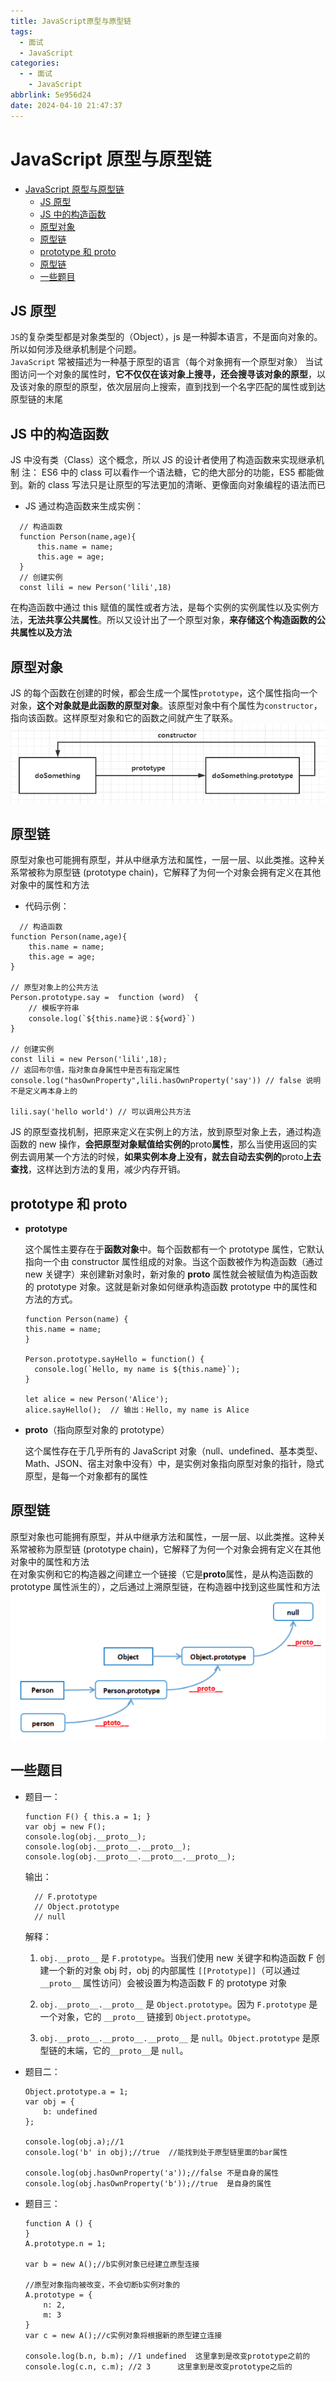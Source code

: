 ```yaml
---
title: JavaScript原型与原型链
tags:
  - 面试
  - JavaScript
categories:
  - - 面试
    - JavaScript
abbrlink: 5e956d24
date: 2024-04-10 21:47:37
---
```


<!-- @format -->

# JavaScript 原型与原型链

- [JavaScript 原型与原型链](#javascript-原型与原型链)
  - [JS 原型](#js-原型)
  - [JS 中的构造函数](#js-中的构造函数)
  - [原型对象](#原型对象)
  - [原型链](#原型链)
  - [prototype 和 proto](#prototype-和-proto)
  - [原型链](#原型链-1)
  - [一些题目](#一些题目)

<!--more-->

## JS 原型

`JS`的复杂类型都是对象类型的（Object），js 是一种脚本语言，不是面向对象的。所以如何涉及继承机制是个问题。  
 `JavaScript` 常被描述为一种基于原型的语言（每个对象拥有一个原型对象）
当试图访问一个对象的属性时，**它不仅仅在该对象上搜寻，还会搜寻该对象的原型**，以及该对象的原型的原型，依次层层向上搜索，直到找到一个名字匹配的属性或到达原型链的末尾

## JS 中的构造函数

JS 中没有类（Class）这个概念，所以 JS 的设计者使用了构造函数来实现继承机制
注： ES6 中的 class 可以看作一个语法糖，它的绝大部分的功能，ES5 都能做到。新的 class 写法只是让原型的写法更加的清晰、更像面向对象编程的语法而已

- JS 通过构造函数来生成实例：

```JS
  // 构造函数
  function Person(name,age){
      this.name = name;
      this.age = age;
  }
  // 创建实例
  const lili = new Person('lili',18)
```

在构造函数中通过 this 赋值的属性或者方法，是每个实例的实例属性以及实例方法，**无法共享公共属性**。所以又设计出了一个原型对象，**来存储这个构造函数的公共属性以及方法**

## 原型对象

JS 的每个函数在创建的时候，都会生成一个属性`prototype`，这个属性指向一个对象，**这个对象就是此函数的原型对象**。该原型对象中有个属性为`constructor`，指向该函数。这样原型对象和它的函数之间就产生了联系。
![原型对象示意](../images/blog-2024-04-10-22-09-16.png)

## 原型链

原型对象也可能拥有原型，并从中继承方法和属性，一层一层、以此类推。这种关系常被称为原型链 (prototype chain)，它解释了为何一个对象会拥有定义在其他对象中的属性和方法

- 代码示例：

```JS
  // 构造函数
function Person(name,age){
    this.name = name;
    this.age = age;
}

// 原型对象上的公共方法
Person.prototype.say =  function (word)  {
    // 模板字符串
    console.log(`${this.name}说：${word}`)
}

// 创建实例
const lili = new Person('lili',18);
// 返回布尔值，指对象自身属性中是否有指定属性
console.log("hasOwnProperty",lili.hasOwnProperty('say')) // false 说明不是定义再本身上的

lili.say('hello world') // 可以调用公共方法
```

JS 的原型查找机制，把原来定义在实例上的方法，放到原型对象上去，通过构造函数的 new 操作，**会把原型对象赋值给实例的**proto**属性**，那么当使用返回的实例去调用某一个方法的时候，**如果实例本身上没有，就去自动去实例的**proto**上去查找**，这样达到方法的复用，减少内存开销。

## prototype 和 proto

- **prototype**

  这个属性主要存在于**函数对象**中。每个函数都有一个 prototype 属性，它默认指向一个由 constructor 属性组成的对象。当这个函数被作为构造函数（通过 new 关键字）来创建新对象时，新对象的 **proto** 属性就会被赋值为构造函数的 prototype 对象。这就是新对象如何继承构造函数 prototype 中的属性和方法的方式。

  ```JS
  function Person(name) {
  this.name = name;
  }

  Person.prototype.sayHello = function() {
    console.log(`Hello, my name is ${this.name}`);
  }

  let alice = new Person('Alice');
  alice.sayHello();  // 输出：Hello, my name is Alice
  ```

- **proto**（指向原型对象的 prototype）

  这个属性存在于几乎所有的 JavaScript 对象（null、undefined、基本类型、Math、JSON、宿主对象中没有）中，是实例对象指向原型对象的指针，隐式原型，是每一个对象都有的属性

## 原型链

原型对象也可能拥有原型，并从中继承方法和属性，一层一层、以此类推。这种关系常被称为原型链 (prototype chain)，它解释了为何一个对象会拥有定义在其他对象中的属性和方法  
 在对象实例和它的构造器之间建立一个链接（它是**proto**属性，是从构造函数的 prototype 属性派生的），之后通过上溯原型链，在构造器中找到这些属性和方法  
 ![原型链](../images/blog-2024-04-10-22-35-21.png)

## 一些题目

- 题目一：

  ```JS
  function F() { this.a = 1; }
  var obj = new F();
  console.log(obj.__proto__);
  console.log(obj.__proto__.__proto__);
  console.log(obj.__proto__.__proto__.__proto__);
  ```

  输出：

  ```JS
    // F.prototype
    // Object.prototype
    // null
  ```

  解释：

  1. `obj.__proto__` 是 `F.prototype`。当我们使用 new 关键字和构造函数 F 创建一个新的对象 obj 时，obj 的内部属性 `[[Prototype]]`（可以通过` __proto__` 属性访问）会被设置为构造函数 F 的 prototype 对象

  2. `obj.__proto__.__proto__` 是 `Object.prototype`。因为 `F.prototype` 是一个对象，它的 `__proto__` 链接到 `Object.prototype`。

  3. `obj.__proto__.__proto__.__proto__` 是 `null`。`Object.prototype` 是原型链的末端，它的`__proto__`是 `null`。

- 题目二：

  ```JS
  Object.prototype.a = 1;
  var obj = {
      b: undefined
  };

  console.log(obj.a);//1
  console.log('b' in obj);//true  //能找到处于原型链里面的bar属性

  console.log(obj.hasOwnProperty('a'));//false 不是自身的属性
  console.log(obj.hasOwnProperty('b'));//true  是自身的属性
  ```

- 题目三：

  ```JS
  function A () {
  }
  A.prototype.n = 1;

  var b = new A();//b实例对象已经建立原型连接

  //原型对象指向被改变，不会切断b实例对象的
  A.prototype = {
      n: 2,
      m: 3
  }
  var c = new A();//c实例对象将根据新的原型建立连接

  console.log(b.n, b.m); //1 undefined  这里拿到是改变prototype之前的
  console.log(c.n, c.m); //2 3		这里拿到是改变prototype之后的
  ```
